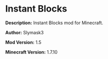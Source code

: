 Instant Blocks
=============
<b>Description:</b> Instant Blocks mod for Minecraft.

<b>Author:</b> Slymask3

<b>Mod Version:</b> 1.5

<b>Minecraft Version:</b> 1.7.10
